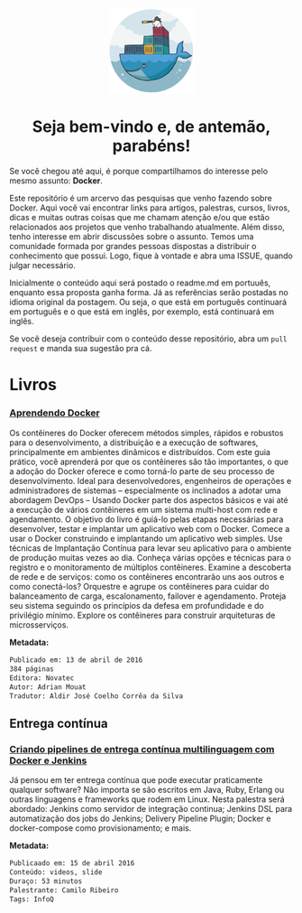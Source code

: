 <p align="center"><img src=115HU350-0.jpg alt="Logo" width=30%></p>

<h1 align="center"><strong>Seja bem-vindo e, de antemão, parabéns!</strong></h1>

Se você chegou até aqui, é porque compartilhamos do interesse pelo mesmo assunto: **Docker**. 

Este repositório é um arcervo das pesquisas que venho fazendo sobre Docker. Aqui você vai encontrar links para artigos, palestras, cursos, livros, dicas e muitas outras coisas que me chamam atenção e/ou que estão relacionados aos projetos que venho trabalhando atualmente. Além disso, tenho interesse em abrir discussões sobre o assunto. Temos uma comunidade formada por grandes pessoas dispostas a distribuir o conhecimento que possui. Logo, fique à vontade e abra uma ISSUE, quando julgar  necessário.

Inicialmente o conteúdo aqui será postado o readme.md em portuuês, enquanto essa proposta ganha forma. Já as referências serão postadas no idioma original da postagem. Ou seja, o que está em português continuará em português e o que está em inglês, por exemplo, está continuará em inglês.

Se você deseja contribuir com o conteúdo desse repositório, abra um `pull request` e manda sua sugestão pra cá.

# Livros

### [Aprendendo Docker][link_livro_aprendendo_docker]
Os contêineres do Docker oferecem métodos simples, rápidos e robustos para o desenvolvimento, a distribuição e a execução de softwares, principalmente em ambientes dinâmicos e distribuídos. Com este guia prático, você aprenderá por que os contêineres são tão importantes, o que a adoção do Docker oferece e como torná-lo parte de seu processo de desenvolvimento. Ideal para desenvolvedores, engenheiros de operações e administradores de sistemas – especialmente os inclinados a adotar uma abordagem DevOps – Usando Docker parte dos aspectos básicos e vai até a execução de vários contêineres em um sistema multi-host com rede e agendamento. O objetivo do livro é guiá-lo pelas etapas necessárias para desenvolver, testar e implantar um aplicativo web com o Docker. Comece a usar o Docker construindo e implantando um aplicativo web simples. Use técnicas de Implantação Contínua para levar seu aplicativo para o ambiente de produção muitas vezes ao dia. Conheça várias opções e técnicas para o registro e o monitoramento de múltiplos contêineres. Examine a descoberta de rede e de serviços: como os contêineres encontrarão uns aos outros e como conectá-los? Orquestre e agrupe os contêineres para cuidar do balanceamento de carga, escalonamento, failover e agendamento. Proteja seu sistema seguindo os princípios da defesa em profundidade e do privilégio mínimo. Explore os contêineres para construir arquiteturas de microsserviços.

**Metadata:** 
```
Publicado em: 13 de abril de 2016
384 páginas
Editora: Novatec
Autor: Adrian Mouat
Tradutor: Aldir José Coelho Corrêa da Silva
```

[link_livro_aprendendo_docker]: https://www.amazon.com.br/dp/8575224921/ref=asc_df_85752249214885760?smid=A1ZZFT5FULY4LN&tag=goog0ef-20&linkCode=asn&creative=380341&creativeASIN=8575224921

## Entrega contínua

### [Criando pipelines de entrega contínua multilinguagem com Docker e Jenkins][link_palestra_entrega_continua]
Já pensou em ter entrega contínua que pode executar praticamente qualquer software? Não importa se são escritos em Java, Ruby, Erlang ou outras linguagens e frameworks que rodem em Linux. Nesta palestra será abordado: Jenkins como servidor de integração continua; Jenkins DSL para automatização dos jobs do Jenkins; Delivery Pipeline Plugin; Docker e docker-compose como provisionamento; e mais.

**Metadata:** 
```
Publicaado em: 15 de abril 2016 
Conteúdo: videos, slide
Duraço: 53 minutos
Palestrante: Camilo Ribeiro
Tags: InfoQ
```

[link_palestra_entrega_continua]: https://www.infoq.com/br/presentations/pipelines-de-entrega-continua-multilinguagem-com-docker-e-jenkins
